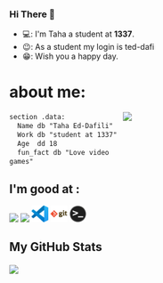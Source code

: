 ### Hi There 👋

- 💻: I'm Taha a student at **1337**.
- 😉: As a student my login is ted-dafi
- 😁: Wish you a happy day.
# about me:

<img align="right" width="300" src="https://i.pinimg.com/originals/b0/ef/d4/b0efd4008d7f61b3f1d6007fcf3d7fe5.gif"/>

```assembly
section .data:
  Name db "Taha Ed-Dafili"
  Work db "student at 1337"
  Age  dd 18
  fun_fact db "Love video games"
```

## **I'm good at :**  

<code><img height="30" src="https://ludu-assets.s3.amazonaws.com/course-icons/26/urA5bRhIewsQ2LgxuCu2"></code>
<code><img height="30" src="https://upload.wikimedia.org/wikipedia/commons/thumb/c/c3/Python-logo-notext.svg/640px-Python-logo-notext.svg.png"></code>
<code><img height="30" src="https://raw.githubusercontent.com/github/explore/80688e429a7d4ef2fca1e82350fe8e3517d3494d/topics/visual-studio-code/visual-studio-code.png"></code>
<code><img height="30" src="https://raw.githubusercontent.com/github/explore/80688e429a7d4ef2fca1e82350fe8e3517d3494d/topics/git/git.png"></code>
<code><img height="30" src="https://raw.githubusercontent.com/github/explore/80688e429a7d4ef2fca1e82350fe8e3517d3494d/topics/terminal/terminal.png"></code>

## **My GitHub Stats**

<a href="https://github.com/Gurupreet">
  <img align="center" src="https://github-readme-stats.vercel.app/api/top-langs/?username=norshiden&theme=onedark&hide_langs_below=1" />
</a>
